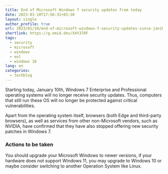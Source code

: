 ```yaml
---
title: End of Microsoft Windows 7 security updates from today
date: 2023-01-10T17:56:31+03:30
layout: single
author_profile: true
url: 2023/01/10/end-of-microsoft-windows-7-security-updates-since-jan10/
shortlink: https://g.omid.dev/X4Y3lRF
tags:
  - security
  - microsoft
  - windows
  - eol
  - windows 10
lang: en
categories: 
  - techblog
---
```

Starting today, January 10th, Windows 7 Enterprise and Professional operating systems will no longer receive security updates. Thus, computers that still run these OS will no longer be protected against critical vulnerabilities.

Apart from the operating system itself, browsers (both Edge and third-party browsers), as well as services from other non-Microsoft vendors, such as NVIDIA, have confirmed that they have also stopped offering new security patches in Windows 7.

### Actions to be taken

You should upgrade your Microsoft Windows to newer versions, if your hardware does not support Windows 11, you may upgrade to Windows 10 or maybe consider switching to another Operation System like Linux.

